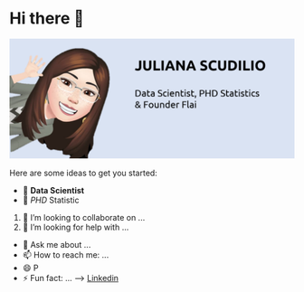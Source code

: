 # Hi there 👋

![fotoju](ju1_git.png)

Here are some ideas to get you started:

* 🔭 **Data Scientist**
* 🌱 _PHD_ Statistic 
1. 👯 I’m looking to collaborate on ...
2. 🤔 I’m looking for help with ...
- 💬 Ask me about ...
- 📫 How to reach me: ...
- 😄 P
- ⚡ Fun fact: ...
-->
[Linkedin](https://www.linkedin.com/in/julianascudilio/)
